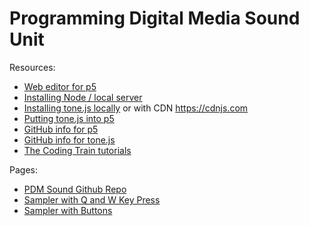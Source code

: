 # Programming Digital Media Sound Unit

Resources: <br>
- <a href = "https://editor.p5js.org/">Web editor for p5</a> 
- <a href = "https://github.com/processing/p5.js/wiki/Local-server#node-http-server">Installing Node / local server</a>
- <a href = "https://tonejs.github.io/">Installing tone.js locally</a> or with CDN <a href = "https://cdnjs.com/">https://cdnjs.com</a>
- <a href = "https://pdm.lsupathways.org/3_audio/">Putting tone.js into p5</a> 
- <a href = "https://github.com/processing">GitHub info for p5</a> 
- <a href = "https://github.com/Tonejs">GitHub info for tone.js</a>
- <a href = "https://www.youtube.com/@TheCodingTrain"> The Coding Train tutorials </a>

Pages:
- <a href = "https://github.com/edemastes/PDM-Sound"> PDM Sound Github Repo</a>
- <a href = "https://edemastes.github.io/PDM-Sound/Sampler-KeyPressed/"> Sampler with Q and W Key Press</a>
- <a href = "https://edemastes.github.io/PDM-Sound/Sampler-Buttons/"> Sampler with Buttons </a>
